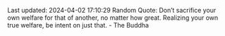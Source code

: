Last updated: 2024-04-02 17:10:29
Random Quote: Don’t sacrifice your own welfare for that of another, no matter how great. Realizing your own true welfare, be intent on just that. - The Buddha